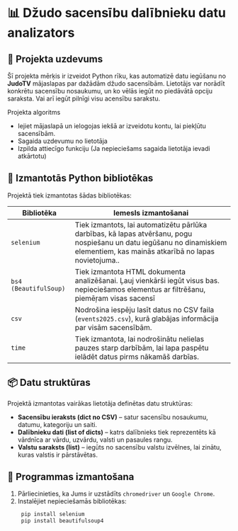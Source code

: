 # 📊 Džudo sacensību dalībnieku datu analizators

## 📝 Projekta uzdevums

Šī projekta mērķis ir izveidot Python rīku, kas automatizē datu iegūšanu no **JudoTV** mājaslapas par dažādām  džudo sacensībām. Lietotājs var norādīt konkrētu sacensību nosaukumu, un ko vēlās iegūt no piedāvātā opciju saraksta. Vai arī iegūt pilnīgi visu acensību sarakstu.


Projekta algoritms
- Iejiet mājaslapā un ielogojas iekšā ar izveidotu kontu, lai piekļūtu sacensībām.
- Sagaida uzdevumu no lietotāja
- Izpilda attiecīgo funkciju (Ja nepieciešams sagaida lietotāja ievadi atkārtotu)

## 🧰 Izmantotās Python bibliotēkas

Projektā tiek izmantotas šādas bibliotēkas:

| Bibliotēka       | Iemesls izmantošanai |
|------------------|----------------------|
| `selenium`       | Tiek izmantots, lai automatizētu pārlūka darbības, kā lapas atvēršanu, pogu nospiešanu un datu iegūšanu no dinamiskiem elementiem, kas mainās atkarībā no lapas novietojuma.. |
| `bs4 (BeautifulSoup)` | Tiek izmantota HTML dokumenta analizēšanai. Ļauj vienkārši iegūt visus bas. nepieciešamos elementus ar filtrēšanu, piemēŗam visas sacensī|
| `csv`            | Nodrošina iespēju lasīt datus no CSV faila (`events2025.csv`), kurā glabājas informācija par visām sacensībām. |
| `time`           | Tiek izmantota, lai nodrošinātu nelielas pauzes starp darbībām, lai lapa paspētu ielādēt datus pirms nākamāš darbīas. |

## 📦 Datu struktūras

Projektā izmantotas vairākas lietotāja definētas datu struktūras:

- **Sacensību ieraksts (dict no CSV)** – satur sacensību nosaukumu, datumu, kategoriju un saiti.
- **Dalībnieku dati (list of dicts)** – katrs dalībnieks tiek reprezentēts kā vārdnīca ar vārdu, uzvārdu, valsti un pasaules rangu.
- **Valstu saraksts (list)** – iegūts no sacensību valstu izvēlnes, lai zinātu, kuras valstis ir pārstāvētas.

## 🚀 Programmas izmantošana

1. Pārliecinieties, ka Jums ir uzstādīts `chromedriver` un `Google Chrome`.
2. Instalējiet nepieciešamās bibliotēkas:
   ```bash
    pip install selenium 
    pip install beautifulsoup4

